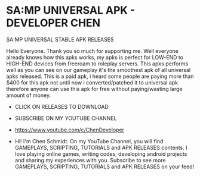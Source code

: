 # SA:MP UNIVERSAL APK - DEVELOPER CHEN

SA:MP UNIVERSAL STABLE APK RELEASES

Hello Everyone. Thank you so much for supporting me. Well everyone already knows how this apks works, my apks is perfect for LOW-END to HIGH-END devices from freeroam to roleplay servers. This apks performs well as you can see on our gameplay it's the smoothest apk of all universal apks released. This is a paid apk, i heard some people are paying more than $400 for this apk not until now i converted/patched it to universal apk therefore anyone can use this apk for free without paying/wasting large amount of money.

- CLICK ON RELEASES TO DOWNLOAD 

- SUBSCRIBE ON MY YOUTUBE CHANNEL
- https://www.youtube.com/c/ChenDeveloper

- Hi! I'm Chen Schmidt. On my YouTube Channel, you will find GAMEPLAYS, SCRIPTING, TUTORIALS and APK RELEASES contents. I love playing online games, writing codes, developing android projects and sharing my experiences with you. Subscribe to see more GAMEPLAYS, SCRIPTING, TUTORIALS and APK RELEASES on your feed!
